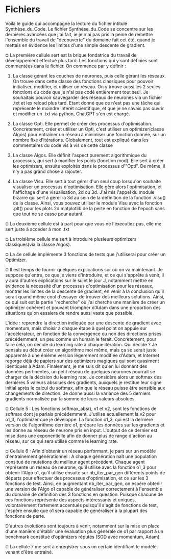 # Fichiers
Voilà le guide qui accompagne la lecture du fichier intitulé Synthèse_du_Code.
Le fichier Synthèse_du_Code se concentre sur les dernières avancées que j'ai fait, ie je n'ai pas pris la peine de remettre l'ensemble du travail de "découverte" du domaine fait cet été, quand je mettais en évidence les limites d'une simple descente de gradient.

¤ La première cellule sert est la brique fondatrice du travail de développement effectué plus tard.
Les fonctions qui y sont définies sont commentées dans le fichier.
On commence par y définir :

1) La classe gérant les couches de neurones, puis celle gérant les réseaux.
   On trouve dans cette classe des fonctions classiques pour pouvoir initialiser, modifier, et utiliser un réseau.
   On y trouve aussi les 2 seules fonctions du code que je n'ai pas codé entièrement tout seul. Je souhaitais pouvoir sauvegarder des réseaux de neurones via un fichier .txt et les reload plus tard.
   Etant donné que ce n'est pas une tâche qui représente le moindre intérêt scientifique, et que je ne savais pas ouvrir et modifier un .txt via python, ChatGPT s'en est chargé.
 
2) La classe Opti. Elle permet de créer des processus d'optimisation. Concrètement, créer et utiliser un Opti, c'est utiliser un optimizer(classe Algos) pour entraîner un réseau à minimiser une fonction donnée, sur un nombre fixé d'itérations. Globalement, tout est expliqué dans les commentaires du code vis à vis de cette classe

3) La classe Algos. Elle définit l'aspect purement algorithmique du processus, qui sert à modifier les poids (fonction mod). Elle sert à créer les optimizers, ensuite exploités dans le processus d'"Opti". De même, il n'y a pas grand chose à rajouter.

4) La classe Visu. Elle sert à tout gérer d'un seul coup lorsqu'on souhaite visualiser un processus d'optimisation. Elle gère alors l'optimisation, et l'affichage d'une visualisation, 2d ou 3d.
   J'ai mis l'appel du module bizarre qui sert à gérer la 3d au sein de la définition de la fonction .visu() de la classe. Ainsi, vous pouvez utiliser le module Visu avec la fonction .plt() pour les plots 2d matplotlib de la perte en fonction de l'epoch sans que tout ne se casse pour autant.

¤ La deuxième cellule est à part pour que vous ne l'éxecutiez pas, elle me sert juste à accéder à mon .txt

¤ La troisième cellule me sert à introduire plusieurs optimizers classiques(via la classe Algos). 

¤ La 4e cellule implémente 3 fonctions de tests que j'utiliserai pour créer un Optimizer.

¤ Il est temps de fournir quelques explications sur où on va maintenant. Je suppose qu'entre, ce que je viens d'introduire, et ce qui s'apprête à venir, il y aura d'autres explications sur le sujet le jour J, notamment mettre en évidence la nécessité d'un processus d'optimisation pour les réseaux, montrer les limites de la descente de gradient, en venir à la conclusion qu'il serait quand même cool d'essayer de trouver des meilleurs solutions. 
Ainsi, ce qui suit est la partie "recherche" où j'ai cherché une manière de créer un optimizer cohérent et pouvant triompher d'Adam dans une proportion des situations qu'on essaiera de rendre aussi vaste que possible.

L'idée : reprendre la direction indiquée par une descente de gradient avec momentum, mais choisir à chaque étape à quel point on appuie sur l'accélerateur, en fonction de la convergence ou non des directions prises précédemment, un peu comme un humain le ferait. Concrètement, pour faire cela, on décide du learning rate à chaque itération. Qui décide ? Je pensais au début créer un algorithme moi même, mais ça se serait juste apparenté à une énième version légerement modifiée d'Adam, et Internet regorge déjà de papiers sur des optimizers magiques qui sont quasiment identiques à Adam.
Finalement, je me suis dit qu'en lui donnant des données pertinentes, un petit réseau de quelques neurones pourrait se charger de la décision du learning rate.
Je considère alors un softmax des dernières 5 valeurs absolues des gradients, auxquels je restitue leur signe initial après le calcul du softmax, afin que le réseau puisse être sensible aux changements de direction.
Je donne aussi la variance des 5 derniers gradients normalisée par la somme de leurs valeurs absolues.

¤ Cellule 5 : Les fonctions softmax_abs(), v1 et v2, sont les fonctions de softmax dont je parlais précédemment. J'utilise actuellement la v2 pour o1_3, l'optimizer que je développe.
La fonction o1_3, qui est la dernière version de l'algorithme derrière o1, prépare les données sur les gradients et les donne au réseau de neurone pris en input. L'output de ce dernier est mise dans une exponentielle afin de donner plus de range d'action au réseau, sur ce qui sera utilisé comme le learning rate.

¤ Cellule 6 : Afin d'obtenir un réseau performant, je pars sur un modèle d'entrainement générationnel : A chaque génération naît une population consitué de mutations du meilleur agent précédent.
Chaque agent représente un réseau de neurone, qu'il utilise avec la fonction o1_3 pour obtenir l'Algo o1, qu'il utilise ensuite sur nb_iter_par_gen différents points de départs pour effectuer des processus d'optimisation, et ce sur les 3 fonctions de test.
Ainsi, en augmentant nb_iter_par_gen, on espère obtenir une version de l'Algo o1 capable de généraliser correctement à l'ensemble du domaine de définition des 3 fonctions en question.
Puisque chacune de ces fonctions représente des aspects intéressants et uniques, volontairement fortement accentués puisqu'il s'agit de fonctions de test, j'espère ensuite que o1 sera capable de généraliser à la plupart des fonctions de perte.

D'autres évolutions sont toujours à venir, notamment sur la mise en place d'une manière d'établir une évaluation plus générale de o1 par rapport à un benchmark constitué d'optimizers réputés (SGD avec momentum, Adam).

¤ La cellule 7 me sert à enregistrer sous un certain identifiant le modèle venant d'être entrainé.
